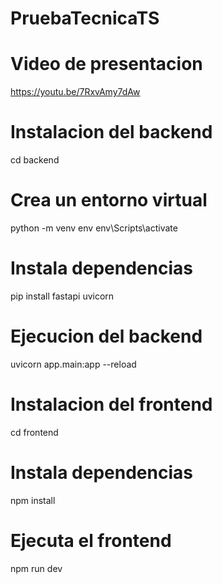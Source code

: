 # PruebaTecnicaTS

# Video de presentacion

https://youtu.be/7RxvAmy7dAw

# Instalacion del backend

cd backend

# Crea un entorno virtual

python -m venv env
env\Scripts\activate

# Instala dependencias

pip install fastapi uvicorn

# Ejecucion del backend

uvicorn app.main:app --reload

# Instalacion del frontend

cd frontend

# Instala dependencias

npm install

# Ejecuta el frontend

npm run dev

